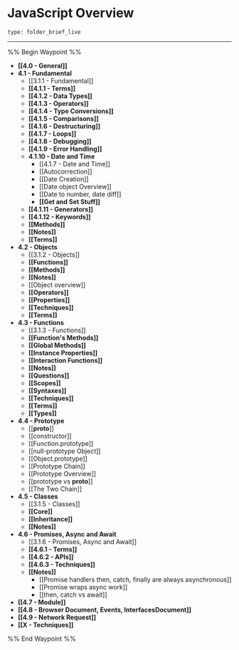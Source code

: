# JavaScript Overview
 
```ccard
type: folder_brief_live
```
 
---

%% Begin Waypoint %%
- **[[4.0 - General]]**
- **4.1 - Fundamental**
	- [[3.1.1 - Fundamental]]
	- **[[4.1.1 - Terms]]**
	- **[[4.1.2 - Data Types]]**
	- **[[4.1.3 - Operators]]**
	- **[[4.1.4 - Type Conversions]]**
	- **[[4.1.5 - Comparisons]]**
	- **[[4.1.6 - Destructuring]]**
	- **[[4.1.7 - Loops]]**
	- **[[4.1.8 - Debugging]]**
	- **[[4.1.9 - Error Handling]]**
	- **4.1.10 - Date and Time**
		- [[4.1.7 - Date and Time]]
		- [[Autocorrection]]
		- [[Date Creation]]
		- [[Date object Overview]]
		- [[Date to number, date diff]]
		- **[[Get and Set Stuff]]**
	- **[[4.1.11 - Generators]]**
	- **[[4.1.12 - Keywords]]**
	- **[[Methods]]**
	- **[[Notes]]**
	- **[[Terms]]**
- **4.2 - Objects**
	- [[3.1.2 - Objects]]
	- **[[Functions]]**
	- **[[Methods]]**
	- **[[Notes]]**
	- [[Object overview]]
	- **[[Operators]]**
	- **[[Properties]]**
	- **[[Techniques]]**
	- **[[Terms]]**
- **4.3 - Functions**
	- [[3.1.3 - Functions]]
	- **[[Function's Methods]]**
	- **[[Global Methods]]**
	- **[[Instance Properties]]**
	- **[[Interaction Functions]]**
	- **[[Notes]]**
	- **[[Questions]]**
	- **[[Scopes]]**
	- **[[Syntaxes]]**
	- **[[Techniques]]**
	- **[[Terms]]**
	- **[[Types]]**
- **4.4 - Prototype**
	- [[__proto__]]
	- [[constructor]]
	- [[Function.prototype]]
	- [[null-prototype Object]]
	- [[Object.prototype]]
	- [[Prototype Chain]]
	- [[Prototype Overview]]
	- [[prototype vs __proto__]]
	- [[The Two Chain]]
- **4.5 - Classes**
	- [[3.1.5 - Classes]]
	- **[[Core]]**
	- **[[Inheritance]]**
	- **[[Notes]]**
- **4.6 - Promises, Async and Await**
	- [[3.1.6 - Promises, Async and Await]]
	- **[[4.6.1 - Terms]]**
	- **[[4.6.2 - APIs]]**
	- **[[4.6.3 - Techniques]]**
	- **[[Notes]]**
		- [[Promise handlers then, catch, finally are always asynchronous]]
		- [[Promise wraps async work]]
		- [[then, catch vs await]]
- **[[4.7 - Module]]**
- **[[4.8 - Browser Document, Events, InterfacesDocument]]**
- **[[4.9 - Network Request]]**
- **[[X - Techniques]]**

%% End Waypoint %%